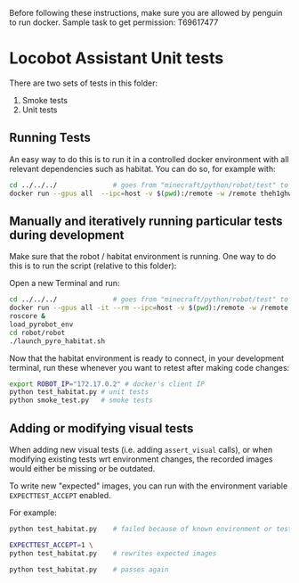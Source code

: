 Before following these instructions, make sure you are allowed by penguin to run docker.  Sample task to get permission: T69617477

# Locobot Assistant Unit tests

There are two sets of tests in this folder:

1. Smoke tests
2. Unit tests


## Running Tests

An easy way to do this is to run it in a controlled docker environment with all relevant dependencies such as habitat. You can do so, for example with:

```bash
cd ../../../              # goes from "minecraft/python/robot/test" to the root of the repo
docker run --gpus all  --ipc=host -v $(pwd):/remote -w /remote theh1ghwayman/locobot-assistant:5.0 .circleci/robot_tests.sh
```

## Manually and iteratively running particular tests during development

Make sure that the robot / habitat environment is running.
One way to do this is to run the script (relative to this folder):

Open a new Terminal and run:

```bash
cd ../../../              # goes from "minecraft/python/robot/test" to "minecraft/", i.e the root of the repo
docker run --gpus all -it --rm --ipc=host -v $(pwd):/remote -w /remote theh1ghwayman/locobot-assistant:5.0 bash
roscore &
load_pyrobot_env
cd robot/robot
./launch_pyro_habitat.sh
```

Now that the habitat environment is ready to connect, in your development terminal, run these whenever you want to retest after making code changes:

```bash
export ROBOT_IP="172.17.0.2" # docker's client IP
python test_habitat.py # unit tests
python smoke_test.py   # smoke tests
```

## Adding or modifying visual tests

When adding new visual tests (i.e. adding `assert_visual` calls), or when modifying existing tests wrt environment changes, the recorded images would either be missing or be outdated.

To write new "expected" images, you can run with the environment variable `EXPECTTEST_ACCEPT` enabled.

For example:

```bash
python test_habitat.py    # failed because of known environment or test changes

EXPECTTEST_ACCEPT=1 \
python test_habitat.py    # rewrites expected images

python test_habitat.py    # passes again
```


